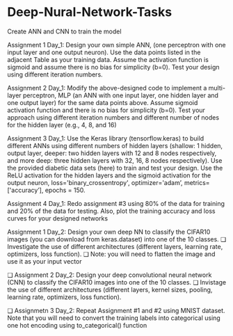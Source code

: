 # Deep-Nural-Network-Tasks
Create ANN and CNN to train the model

Assignment 1 Day_1: Design your own simple ANN, (one perceptron with one input layer
and one output neuron). Use the data points listed in the adjacent Table as your
training data. Assume the activation function is sigmoid and assume there is no bias
for simplicity (b=0). Test your design using different iteration numbers.

Assignment 2 Day_1: Modify the above-designed code to implement a multi-layer perceptron, MLP (an
ANN with one input layer, one hidden layer and one output layer) for the same data points above.
Assume sigmoid activation function and there is no bias for simplicity (b=0). Test your approach
using different iteration numbers and different number of nodes for the hidden layer (e.g., 4, 8, and
16)

Assignment 3 Day_1: Use the Keras library (tensorflow.keras) to build different ANNs using different
numbers of hidden layers (shallow: 1 hidden, output layer, deeper: two hidden layers with 12 and 8
nodes respectively, and more deep: three hidden layers with 32, 16, 8 nodes respectively). Use the
provided diabetic data sets (here) to train and test your design. Use the ReLU activation for the hidden
layers and the sigmoid activation for the output neuron, loss='binary_crossentropy', optimizer='adam’,
metrics=['accuracy’], epochs = 150.

Assignment 4 Day_1: Redo assignment #3 using 80% of the data for training and 20% of the data for testing.
Also, plot the training accuracy and loss curves for your designed networks

Assignment 1 Day_2: Design your own deep NN to classify the CIFAR10 images (you can download from
keras.dataset) into one of the 10 classes.
❑ Investigate the use of different architectures (different layers, learning rate, optimizers, loss
function).
❑ Note: you will need to flatten the image and use it as your input vector


❑ Assignment 2 Day_2: Design your deep convolutional neural network (CNN) to classify the CIFAR10
images into one of the 10 classes.
❑ Invistage the use of different architectures (different layers, kernel sizes, pooling, learning rate,
optimizers, loss function).

❑ Assignmetn 3 Day_2: Repeat Assignment #1 and #2 using MNIST dataset.
Note that you will need to convert the training labels into categorical using one hot encoding using
to_categorical() function




